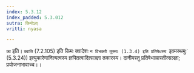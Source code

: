 ```yaml
---
index: 5.3.12
index_padded: 5.3.012
sutra: किमोऽत्
vritti: nyasa

---
```

`क्व` इति। `क्वाति` (7.2.105) इति किमः क्वादेशः `न विभक्तौ तुस्माः (1.3.4) इति प्रतिषेधस्य `इवमस्थमुः` (5.3.24)) इत्युकारेणानित्यत्वस्य ज्ञपितत्वादित्सञ्ज्ञा तकारस्य। दानीमस्तु प्रतिषेधान्नास्तीत्सञ्ज्ञा; प्रयोजनाभावाच्च।।